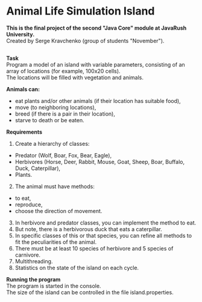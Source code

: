 # Animal Life Simulation Island<br>

**This is the final project of the second "Java Core" module at JavaRush University.**  <br>
Created by Serge Kravchenko (group of students "November").<br>
##
**Task**<br>
Program a model of an island with variable parameters, consisting of an array of locations (for example, 100x20 cells).<br> 
The locations will be filled with vegetation and animals.<br> 

**Animals can:**<br>
- eat plants and/or other animals (if their location has suitable food),
- move (to neighboring locations),
- breed (if there is a pair in their location),
- starve to death or be eaten.

**Requirements**<br>
1) Create a hierarchy of classes: 
- Predator (Wolf, Boar, Fox, Bear, Eagle), 
- Herbivores (Horse, Deer, Rabbit, Mouse, Goat, Sheep, Boar, Buffalo, Duck, Caterpillar), 
- Plants.
2) The animal must have methods:<br>
- to eat, 
- reproduce, 
- choose the direction of movement.<br>
3) In herbivore and predator classes, you can implement the method to eat. <br>
4) But note, there is a herbivorous duck that eats a caterpillar.<br>
5) In specific classes of this or that species, you can refine all methods to fit the peculiarities of the animal.<br>
6) There must be at least 10 species of herbivore and 5 species of carnivore.<br>
7) Multithreading.<br>
8) Statistics on the state of the island on each cycle.<br>

**Running the program**<br>
The program is started in the console.<br> 
The size of the island can be controlled in the file island.properties.<br>
